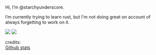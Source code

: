 Hi, I’m @starchyunderscore.

I’m currently trying to learn rust, but I'm not doing great on account of always forgetting to work on it.

<img src="https://github-readme-stats.vercel.app/api/?username=starchyunderscore&layout=compact&theme=vision-friendly-dark&show_icons=true">

<img src="https://github-readme-stats.vercel.app/api/top-langs/?username=starchyunderscore&layout=compact&theme=vision-friendly-dark&langs_count=20">

credits:  
<a href="https://github.com/anuraghazra/github-readme-stats">Github stats</a>
